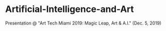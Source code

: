# Artificial-Intelligence-and-Art
 Presentation @ "Art Tech Miami 2019: Magic Leap, Art &amp; A.I." (Dec. 5, 2019)
